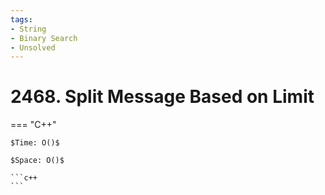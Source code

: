 ```yaml
---
tags:
- String
- Binary Search
- Unsolved
---
```



# 2468. Split Message Based on Limit

=== "C++"

    $Time: O()$

    $Space: O()$

    ```c++
    ```